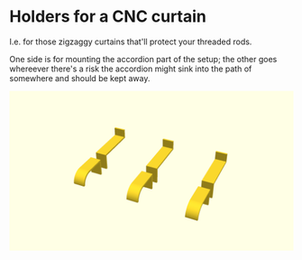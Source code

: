 # Holders for a CNC curtain

I.e. for those zigzaggy curtains that'll protect your threaded rods.

One side is for mounting the accordion part of the setup; the other goes whereever there's a risk the accordion might sink into the path of somewhere and should be kept away.

![Generated display preview](render/display.png "Generated display preview")
